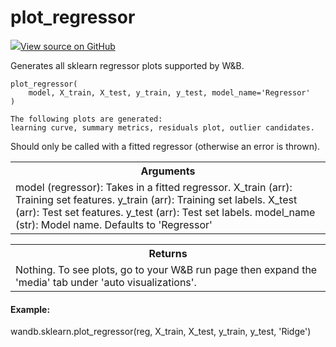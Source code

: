 # plot_regressor



[![](https://www.tensorflow.org/images/GitHub-Mark-32px.png)View source on GitHub](https://www.github.com/wandb/client/tree/v0.10.27/wandb/sklearn/__init__.py#L122-L153)




Generates all sklearn regressor plots supported by W&B.

<pre><code>plot_regressor(
    model, X_train, X_test, y_train, y_test, model_name=&#x27;Regressor&#x27;
)</code></pre>



    The following plots are generated:
    learning curve, summary metrics, residuals plot, outlier candidates.

Should only be called with a fitted regressor (otherwise an error is thrown).

<!-- Tabular view -->
<table>
<tr><th>Arguments</th></tr>
<tr>
<td>
model (regressor): Takes in a fitted regressor.
X_train (arr): Training set features.
y_train (arr): Training set labels.
X_test (arr): Test set features.
y_test (arr): Test set labels.
model_name (str): Model name. Defaults to 'Regressor'
</td>
</tr>

</table>



<!-- Tabular view -->
<table>
<tr><th>Returns</th></tr>
<tr>
<td>
Nothing. To see plots, go to your W&B run page then expand the 'media' tab
under 'auto visualizations'.
</td>
</tr>

</table>



#### Example:

wandb.sklearn.plot_regressor(reg, X_train, X_test, y_train, y_test, 'Ridge')
